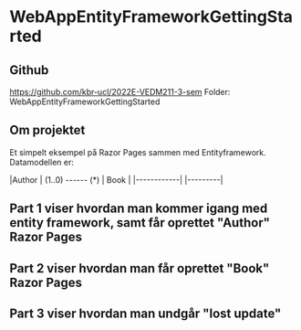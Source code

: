 # WebAppEntityFrameworkGettingStarted
## Github
https://github.com/kbr-ucl/2022E-VEDM211-3-sem
Folder: WebAppEntityFrameworkGettingStarted




## Om projektet
Et simpelt eksempel på Razor Pages sammen med Entityframework.
Datamodellen er: 


|Author | (1..0)  ------ (*) | Book |
|------------|                         |---------|

## Part 1 viser hvordan man kommer igang med entity framework, samt får oprettet "Author" Razor Pages



## Part 2 viser hvordan man får oprettet "Book" Razor Pages

## Part 3 viser hvordan man undgår "lost update"
